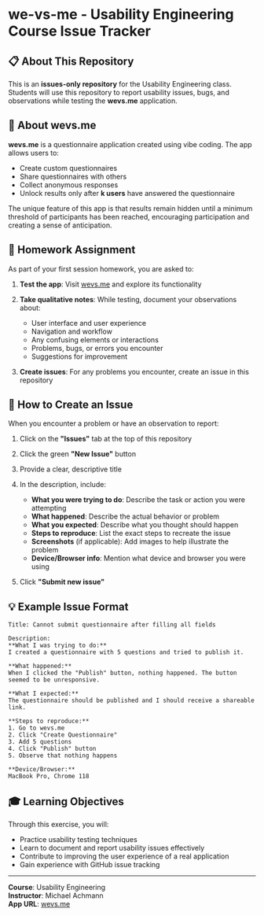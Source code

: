 # we-vs-me - Usability Engineering Course Issue Tracker

## 📋 About This Repository

This is an **issues-only repository** for the Usability Engineering class. Students will use this repository to report usability issues, bugs, and observations while testing the **wevs.me** application.

## 🎯 About wevs.me

**wevs.me** is a questionnaire application created using vibe coding. The app allows users to:

- Create custom questionnaires
- Share questionnaires with others
- Collect anonymous responses
- Unlock results only after **k users** have answered the questionnaire

The unique feature of this app is that results remain hidden until a minimum threshold of participants has been reached, encouraging participation and creating a sense of anticipation.

## 📝 Homework Assignment

As part of your first session homework, you are asked to:

1. **Test the app**: Visit [wevs.me](https://wevs.me) and explore its functionality
2. **Take qualitative notes**: While testing, document your observations about:
   - User interface and user experience
   - Navigation and workflow
   - Any confusing elements or interactions
   - Problems, bugs, or errors you encounter
   - Suggestions for improvement

3. **Create issues**: For any problems you encounter, create an issue in this repository

## 🐛 How to Create an Issue

When you encounter a problem or have an observation to report:

1. Click on the **"Issues"** tab at the top of this repository
2. Click the green **"New Issue"** button
3. Provide a clear, descriptive title
4. In the description, include:
   - **What you were trying to do**: Describe the task or action you were attempting
   - **What happened**: Describe the actual behavior or problem
   - **What you expected**: Describe what you thought should happen
   - **Steps to reproduce**: List the exact steps to recreate the issue
   - **Screenshots** (if applicable): Add images to help illustrate the problem
   - **Device/Browser info**: Mention what device and browser you were using

5. Click **"Submit new issue"**

## 💡 Example Issue Format

```
Title: Cannot submit questionnaire after filling all fields

Description:
**What I was trying to do:**
I created a questionnaire with 5 questions and tried to publish it.

**What happened:**
When I clicked the "Publish" button, nothing happened. The button seemed to be unresponsive.

**What I expected:**
The questionnaire should be published and I should receive a shareable link.

**Steps to reproduce:**
1. Go to wevs.me
2. Click "Create Questionnaire"
3. Add 5 questions
4. Click "Publish" button
5. Observe that nothing happens

**Device/Browser:** 
MacBook Pro, Chrome 118
```

## 🎓 Learning Objectives

Through this exercise, you will:
- Practice usability testing techniques
- Learn to document and report usability issues effectively
- Contribute to improving the user experience of a real application
- Gain experience with GitHub issue tracking

---

**Course**: Usability Engineering  
**Instructor**: Michael Achmann  
**App URL**: [wevs.me](https://wevs.me)